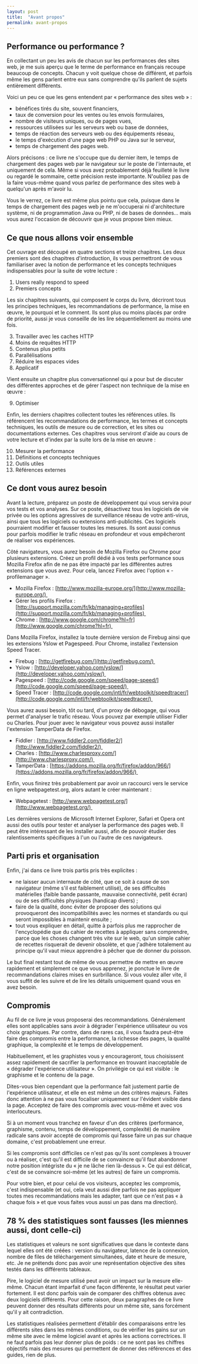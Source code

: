 ```yaml
---
layout: post
title:  "Avant propos"
permalink: avant-propos
---
```



Performance ou performance ?
---------------------------------------------

En collectant un peu les avis de chacun sur les performances des sites
web, je me suis aperçu que le terme de performance en français recoupe
beaucoup de concepts. Chacun y voit quelque chose de différent, et
parfois même les gens parlent entre eux sans comprendre qu'ils parlent
de sujets entièrement différents.

Voici un peu ce que les gens entendent par « performance des sites web » :

-   bénéfices tirés du site, souvent financiers,
-   taux de conversion pour les ventes ou les envois formulaires,
-   nombre de visiteurs uniques, ou de pages vues,
-   ressources utilisées sur les serveurs web ou base de données,
-   temps de réaction des serveurs web ou des équipements réseau,
-   le temps d'exécution d'une page web PHP ou Java sur le serveur,
-   temps de chargement des pages web.

Alors précisons : ce livre ne s'occupe que du dernier item, le temps de
chargement des pages web par le navigateur sur le poste de l'internaute,
et uniquement de cela. Même si vous avez probablement déjà feuilleté le
livre ou regardé le sommaire, cette précision reste importante.
N'oubliez pas de la faire vous-même quand vous parlez de performance des
sites web à quelqu'un après m'avoir lu.

Vous le verrez, ce livre est même plus pointu que cela, puisque dans le
temps de chargement des pages web je ne m'occuperai ni d'architecture
système, ni de programmation Java ou PHP, ni de bases de données... mais
vous aurez l'occasion de découvrir que je vous propose bien mieux.

Ce que nous allons voir ensemble
-------------------------------------------------

Cet ouvrage est découpé en quatre sections et treize chapitres. Les deux
premiers sont des chapitres d'introduction, ils vous permettront de vous
familiariser avec la notion de performance et les concepts techniques
indispensables pour la suite de votre lecture :

1. Users really respond to speed
2. Premiers concepts

Les six chapitres suivants, qui composent le corps du livre, décriront 
tous les principes techniques, les recommandations de performance, 
la mise en œuvre, le pourquoi et le comment. Ils sont plus ou moins placés par 
ordre de priorité, aussi je vous conseille de les lire séquentiellement 
au moins une fois.

3. Travailler avec les caches HTTP
4. Moins de requêtes HTTP
5. Contenus plus petits
6. Parallélisations 
7. Réduire les espaces vides
8. Applicatif

Vient ensuite un chapitre plus conversationnel qui a pour but de
discuter des différentes approches et de gérer l'aspect non technique de
la mise en œuvre :

9. Optimiser  

Enfin, les derniers chapitres collectent toutes les références utiles.
Ils référencent les recommandations de performance, les termes et
concepts techniques, les outils de mesure ou de correction, et les sites
ou documentations externes. Ces chapitres vous serviront d'aide au cours
de votre lecture et d'index par la suite lors de la mise en œuvre :

10. Mesurer la performance
11. Définitions et concepts techniques
12. Outils utiles
13. Références externes

Ce dont vous aurez besoin
--------------------------------

Avant la lecture, préparez un poste de développement qui vous servira
pour vos tests et vos analyses. Sur ce poste, désactivez tous les
logiciels de vie privée ou les options agressives de surveillance réseau
de votre anti-virus, ainsi que tous les logiciels ou extensions
anti-publicités. Ces logiciels pourraient modifier et fausser toutes les
mesures. Ils sont aussi connus pour parfois modifier le trafic réseau en
profondeur et vous empêcheront de réaliser vos expériences.

Côté navigateurs, vous aurez besoin de Mozilla Firefox ou Chrome pour
plusieurs extensions. Créez un profil dédié à vos tests performance sous
Mozilla Firefox afin de ne pas être impacté par les différentes autres
extensions que vous avez. Pour cela, lancez Firefox avec l'option
« -profilemanager ».

-   Mozilla Firefox :
    [http://www.mozilla-europe.org/](http://www.mozilla-europe.org/) 
-   Gérer les profils Firefox :
    [http://support.mozilla.com/fr/kb/managing+profiles](http://support.mozilla.com/fr/kb/managing+profiles) 
-   Chrome :
    [http://www.google.com/chrome?hl=fr](http://www.google.com/chrome?hl=fr) 

Dans Mozilla Firefox, installez la toute dernière version de Firebug
ainsi que les extensions Yslow et Pagespeed. Pour Chrome, installez
l'extension Speed Tracer.

-   Firebug : [http://getfirebug.com/](http://getfirebug.com/) 
-   Yslow :
    [http://developer.yahoo.com/yslow/](http://developer.yahoo.com/yslow/) 
-   Pagespeed :
    [http://code.google.com/speed/page-speed/](http://code.google.com/speed/page-speed/) 
-   Speed Tracer :
    [http://code.google.com/intl/fr/webtoolkit/speedtracer/](http://code.google.com/intl/fr/webtoolkit/speedtracer/) 

Vous aurez aussi besoin, tôt ou tard, d'un proxy de débogage, qui vous
permet d'analyser le trafic réseau. Vous pouvez par exemple utiliser
Fidler ou Charles. Pour jouer avec le navigateur vous pouvez aussi
installer l'extension TamperData de Firefox.

-   Fiddler :
    [http://www.fiddler2.com/fiddler2/](http://www.fiddler2.com/fiddler2/) 
-   Charles :
    [http://www.charlesproxy.com/](http://www.charlesproxy.com/) 
-   TamperData :
    [https://addons.mozilla.org/fr/firefox/addon/966/](https://addons.mozilla.org/fr/firefox/addon/966/) 

Enfin, vous finirez très probablement par avoir un raccourci vers le
service en ligne webpagetest.org, alors autant le créer maintenant :

-   Webpagetest :
    [http://www.webpagetest.org/](http://www.webpagetest.org/) 

Les dernières versions de Microsoft Internet Explorer, Safari et Opera
ont aussi des outils pour tester et analyser la performance des pages
web. Il peut être intéressant de les installer aussi, afin de pouvoir
étudier des ralentissements spécifiques à l'un ou l'autre de ces
navigateurs.

Parti pris et organisation
-------------------------------

Enfin, j'ai dans ce livre trois partis pris très explicites :

-   ne laisser aucun internaute de côté, que ce soit à cause de son
    navigateur (même s'il est faiblement utilisé), de ses difficultés
    matérielles (faible bande passante, mauvaise connectivité, petit
    écran) ou de ses difficultés physiques (handicap divers) ;
-   faire de la qualité, donc éviter de proposer des solutions qui
    provoqueront des incompatibilités avec les normes et standards ou
    qui seront impossibles à maintenir ensuite ;
-   tout vous expliquer en détail, quitte à parfois plus me rapprocher
    de l'encyclopédie que du cahier de recettes à appliquer sans
    comprendre, parce que les choses changent très vite sur le web,
    qu'un simple cahier de recettes risquerait de devenir obsolète, et que
    j'adhère totalement au principe qu'il vaut mieux apprendre à pêcher
    que de donner du poisson.

Le but final restant tout de même de vous permettre de mettre en œuvre
rapidement et simplement ce que vous apprenez, je ponctue le livre de
recommandations claires mises en surbrillance. Si vous voulez aller
vite, il vous suffit de les suivre et de lire les détails uniquement
quand vous en avez besoin.

Compromis
---------------

Au fil de ce livre je vous proposerai des recommandations.
Généralement elles sont applicables sans avoir à dégrader l'expérience
utilisateur ou vos choix graphiques. Par contre, dans de rares cas, il
vous faudra peut-être faire des compromis entre la performance, la
richesse des pages, la qualité graphique, la complexité et le temps de
développement. 

Habituellement, et les graphistes vous y encourageront, tous choisissent
assez rapidement de sacrifier la performance en trouvant inacceptable de
« dégrader l'expérience utilisateur ». On privilégie ce qui est
visible : le graphisme et le contenu de la page.

Dites-vous bien cependant que la performance fait justement partie de
l'expérience utilisateur, et elle en est même un des critères majeurs. Faites
donc attention à ne pas vous focaliser uniquement sur l'évident visible
dans la page. Acceptez de faire des compromis avec vous-même et avec vos
interlocuteurs.

Si à un moment vous tranchez en faveur d'un des critères (performance,
graphisme, contenu, temps de développement, complexité) de manière
radicale sans avoir accepté de compromis qui fasse faire un pas sur
chaque domaine, c'est probablement une erreur.

Si les compromis sont difficiles ce n'est pas qu'ils sont complexes à
trouver ou à réaliser, c'est qu'il est difficile de se convaincre qu'il
faut abandonner notre position intégriste du « je ne lâche rien là-dessus ».
Ce qui est délicat, c'est de se convaincre soi-même (et les
autres) de faire un compromis.

Pour votre bien, et pour celui de vos visiteurs, acceptez les compromis,
c'est indispensable (et oui, cela veut aussi dire parfois ne pas
appliquer toutes mes recommandations mais les adapter, tant que ce n'est
pas « à chaque fois » et que vous faites vous aussi un pas dans ma
direction).

78 % des statistiques sont fausses (les miennes aussi, dont celle-ci)
---------------------------------------------------------------------------------

Les statistiques et valeurs ne sont significatives que dans le contexte
dans lequel elles ont été créées : version du navigateur, latence de la
connexion, nombre de files de téléchargement simultanées, date et heure
de mesure, etc. Je ne prétends donc pas avoir une représentation
objective des sites testés dans les différents tableaux.

Pire, le logiciel de mesure utilisé peut avoir un impact sur la mesure
elle-même. Chacun étant imparfait d'une façon différente, le résultat
peut varier fortement. Il est donc parfois vain de comparer des chiffres
obtenus avec deux logiciels différents. Pour cette raison, deux
paragraphes de ce livre peuvent donner des résultats différents pour un même
site, sans forcément qu'il y ait contradiction.

Les statistiques réalisées permettent d’établir des comparaisons entre
les différents sites dans les mêmes conditions, ou de vérifier les gains
sur un même site avec le même logiciel avant et après les actions
correctrices. Il ne faut parfois pas leur donner plus de poids : ce ne
sont pas les chiffres objectifs mais des mesures qui permettent de
donner des références et des guides, rien de plus.

